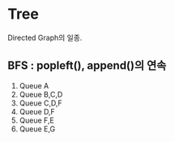 # Tree

Directed Graph의 일종.

## BFS : popleft(), append()의 연속
1. Queue A
2. Queue B,C,D
3. Queue C,D,F
4. Queue D,F
5. Queue F,E
6. Queue E,G
